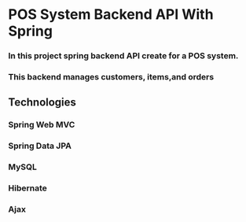 # POS System Backend API With Spring

### In this project spring backend API create for a POS system.
### This backend manages customers, items,and orders 

## Technologies 

### Spring Web MVC
### Spring Data JPA
### MySQL
### Hibernate
### Ajax